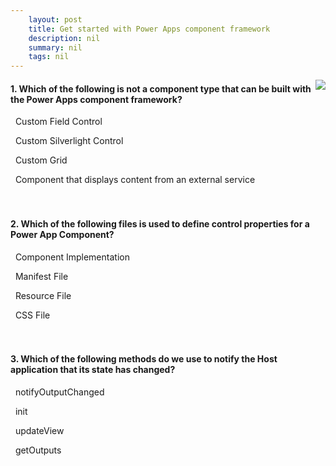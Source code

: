 ```yaml
---
    layout: post
    title: Get started with Power Apps component framework  
    description: nil
    summary: nil
    tags: nil
---
```



 <a target="_blank" href="https://docs.microsoft.com/en-us/learn/modules/get-started-component-framework/4-check/"><i class="fas fa-external-link-alt"></i> </a>
 <img align="right" src="https://docs.microsoft.com/en-us/learn/achievements/get-started-component-framework.svg">
####  1. Which of the following is not a component type that can be built with the Power Apps component framework?


<i class='far fa-square'></i> &nbsp;&nbsp;Custom Field Control

<i class='fas fa-check-square' style='color: Dodgerblue;'></i> &nbsp;&nbsp;Custom Silverlight Control

<i class='far fa-square'></i> &nbsp;&nbsp;Custom Grid

<i class='far fa-square'></i> &nbsp;&nbsp;Component that displays content from an external service
<br />
<br />
<br />

####  2. Which of the following files is used to define control properties for a Power App Component?


<i class='far fa-square'></i> &nbsp;&nbsp;Component Implementation

<i class='fas fa-check-square' style='color: Dodgerblue;'></i> &nbsp;&nbsp;Manifest File

<i class='far fa-square'></i> &nbsp;&nbsp;Resource File

<i class='far fa-square'></i> &nbsp;&nbsp;CSS File
<br />
<br />
<br />

####  3. Which of the following methods do we use to notify the Host application that its state has changed?


<i class='fas fa-check-square' style='color: Dodgerblue;'></i> &nbsp;&nbsp;notifyOutputChanged

<i class='far fa-square'></i> &nbsp;&nbsp;init

<i class='far fa-square'></i> &nbsp;&nbsp;updateView

<i class='far fa-square'></i> &nbsp;&nbsp;getOutputs
<br />
<br />
<br />
